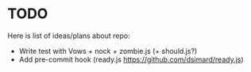 TODO
====

Here is list of ideas/plans about repo:
* Write test with Vows + nock + zombie.js (+ should.js?)
* Add pre-commit hook (ready.js https://github.com/dsimard/ready.js)
